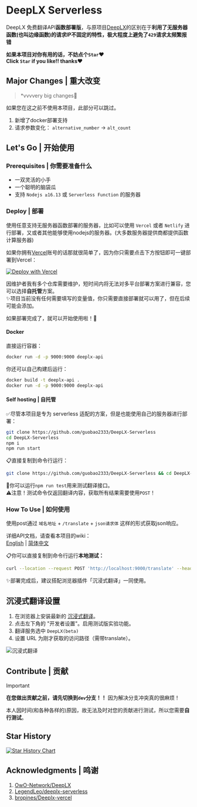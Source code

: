 # DeepLX Serverless

DeepLX 免费翻译API**函数部署版**，与原项目[DeepLX](https://github.com/OwO-Network/DeepLX)的区别在于**利用了无服务器函数(也叫边缘函数)的请求IP不固定的特性，极大程度上避免了`429`请求太频繁报错**

**如果本项目对你有用的话，不妨点个`Star`❤️**  
**Click `Star` if you like!! thanks❤️**

## Major Changes | 重大改变
> *vvvvery big changes🤣

如果您在这之前不使用本项目，此部分可以跳过。
1. 新增了docker部署支持
2. 请求参数变化： `alternative_number` -> `alt_count`

## Let's Go | 开始使用
### Prerequisites | 你需要准备什么

- 一双灵活的小手
- 一个聪明的脑袋瓜
- 支持 `Nodejs ≥16.13` 或 `Serverless Function` 的服务器

### Deploy | 部署

使用任意支持无服务器函数部署的服务器，比如可以使用 `Vercel` 或者 `Netlify` 进行部署，又或者其他能够使用nodejs的服务器。(大多数服务器提供商都提供函数计算服务器)  

如果你拥有[Vercel](https://vercel.com)账号的话那就很简单了，因为你只需要点击下方按钮即可一键部署到Vercel：

[![Deploy with Vercel](https://vercel.com/button)](https://vercel.com/new/clone?repository-url=https://github.com/guobao2333/DeepLX-Serverless)

<!-- 你也可以在[Netlify](https://netlify.com)上一键部署本项目：  
(但目前正在测试中，多平台兼容好难啊……)

[![Deploy to Netlify](https://www.netlify.com/img/deploy/button.svg)](https://app.netlify.com/start/deploy?repository=https://github.com/guobao2333/DeepLX-Serverless) -->

因维护者我有多个仓库需要维护，短时间内将无法对多平台部署方案进行兼容，您可以选择**自托管**方案。  
✨项目当前没有任何需要填写的变量值，你只需要直接部署就可以用了，但在后续可能会添加。

如果部署完成了，就可以开始使用啦！🎉
#### Docker

直接运行容器：
```bash
docker run -d -p 9000:9000 deeplx-api
```

你还可以自己构建后运行：
```bash
docker build -t deeplx-api .
docker run -d -p 9000:9000 deeplx-api
```

#### Self hosting | 自托管

✅尽管本项目是专为 serverless 适配的方案，但是也能使用自己的服务器进行部署：
```bash
git clone https://github.com/guobao2333/DeepLX-Serverless
cd DeepLX-Serverless
npm i
npm run start
```

📋直接复制到命令行运行：
```bash
git clone https://github.com/guobao2333/DeepLX-Serverless && cd DeepLX-Serverless && npm i && npm run start
```

🚧你可以运行`npm run test`用来测试翻译接口。  
⚠️注意！测试命令仅返回翻译内容，获取所有结果需要使用`POST`！

### How To Use | 如何使用

使用post通过 `域名地址` + `/translate` + `json请求体` 这样的形式获取json响应。

详细API文档，请查看本项目的wiki：  
[English](https://github.com/guobao2333/DeepLX-Serverless/wiki/English-document) | [简体中文](https://github.com/guobao2333/DeepLX-Serverless/wiki/%E7%AE%80%E4%BD%93%E4%B8%AD%E6%96%87)

📋你可以直接复制到命令行运行**本地测试：**
```bash
curl --location --request POST 'http://localhost:9000/translate' --header 'Content-Type: application/json' --data '{"text": "你好，世界！", "source_lang": "zh", "target_lang": "en"}'
```

✨部署完成后，建议搭配浏览器插件「沉浸式翻译」一同使用。

## 沉浸式翻译设置

1. 在浏览器上安装最新的 [沉浸式翻译](https://github.com/immersive-translate/immersive-translate/releases)。
2. 点击左下角的 "开发者设置"。启用测试版实验功能。
3. 翻译服务选中 `DeepLX(beta)`
4. 设置 URL 为刚才获取的访问路径（需带translate）。

![沉浸式翻译](https://github.com/LegendLeo/deeplx-serverless/assets/25115173/d3affe2b-9e99-4d5c-bc8c-cd67e70d0368)

## Contribute | 贡献

> [!IMPORTANT]
> **在您做出贡献之前，请先切换到`dev`分支！！**
> 因为解决分支冲突真的很麻烦！

本人因时间(和各种各样的)原因，故无法及时对您的贡献进行测试，所以您需要**自行测试**。

## Star History

<a href="https://star-history.com/#guobao2333/DeepLX-Serverless&Date">
 <picture>
   <source media="(prefers-color-scheme: dark)" srcset="https://api.star-history.com/svg?repos=guobao2333/DeepLX-Serverless&type=Date&theme=dark" />
   <source media="(prefers-color-scheme: light)" srcset="https://api.star-history.com/svg?repos=guobao2333/DeepLX-Serverless&type=Date" />
   <img alt="Star History Chart" src="https://api.star-history.com/svg?repos=guobao2333/DeepLX-Serverless&type=Date" />
 </picture>
</a> 

## Acknowledgments | 鸣谢

1. [OwO-Network/DeepLX](https://github.com/OwO-Network/DeepLX)
2. [LegendLeo/deeplx-serverless](https://github.com/LegendLeo/deeplx-serverless)
3. [bropines/Deeplx-vercel](https://github.com/bropines/Deeplx-vercel)
